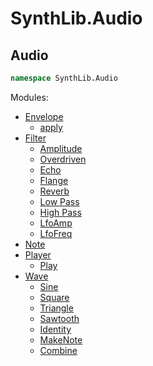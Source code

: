 # SynthLib.Audio

## Audio
```fsharp
namespace SynthLib.Audio
```

Modules:
- [Envelope](/ALGOSUP_2022_Project_3_B/_posts/audio/envelope)
    - [apply](/ALGOSUP_2022_Project_3_B/_posts/audio/envelope#apply)
- [Filter](/ALGOSUP_2022_Project_3_B/_posts/audio/filter)
    - [Amplitude](/ALGOSUP_2022_Project_3_B/_posts/audio/filter#amplitude)
    - [Overdriven](/ALGOSUP_2022_Project_3_B/_posts/audio/filter#overdriven)
    - [Echo](/ALGOSUP_2022_Project_3_B/_posts/audio/filter#echo)
    - [Flange](/ALGOSUP_2022_Project_3_B/_posts/audio/filter#flange)
    - [Reverb](/ALGOSUP_2022_Project_3_B/_posts/audio/filter#reverb)
    - [Low Pass](/ALGOSUP_2022_Project_3_B/_posts/audio/filter#low-pass)
    - [High Pass](/ALGOSUP_2022_Project_3_B/_posts/audio/filter#high-pass)
    - [LfoAmp](/ALGOSUP_2022_Project_3_B/_posts/audio/filter#lfoamp)
    - [LfoFreq](/ALGOSUP_2022_Project_3_B/_posts/audio/filter#lfofreq)
- [Note](/ALGOSUP_2022_Project_3_B/_posts/audio/note)
- [Player](/ALGOSUP_2022_Project_3_B/_posts/audio/player)
    - [Play](/ALGOSUP_2022_Project_3_B/_posts/audio/player#play)
- [Wave](/ALGOSUP_2022_Project_3_B/_posts/audio/wave)
    - [Sine](/ALGOSUP_2022_Project_3_B/_posts/audio/wave#sine)
    - [Square](/ALGOSUP_2022_Project_3_B/_posts/audio/wave#square)
    - [Triangle](/ALGOSUP_2022_Project_3_B/_posts/audio/wave#triangle)
    - [Sawtooth](/ALGOSUP_2022_Project_3_B/_posts/audio/wave#sawtooth)
    - [Identity](/ALGOSUP_2022_Project_3_B/_posts/audio/wave#identity)
    - [MakeNote](/ALGOSUP_2022_Project_3_B/_posts/audio/wave#makenote)
    - [Combine](/ALGOSUP_2022_Project_3_B/_posts/audio/wave#combine)